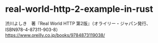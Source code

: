 # real-world-http-2-example-in-rust

渋川よしき　著『Real World HTTP 第2版』（オライリー・ジャパン発行、ISBN978-4-87311-903-8）  
https://www.oreilly.co.jp/books/9784873119038/